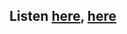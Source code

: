 ## Listen [here](https://www.youtube.com/watch?v=OV5qF5dJQIE&t=6s), [here](https://www.youtube.com/watch?v=US5meze4LZk&t=300s)

